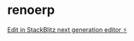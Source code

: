 # renoerp

[Edit in StackBlitz next generation editor ⚡️](https://stackblitz.com/~/github.com/KY2011/renoerp)
